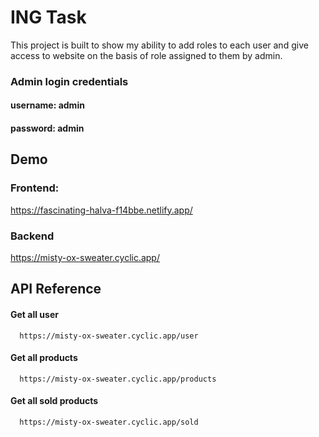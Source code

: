 
# ING Task

This project is built to show my ability to add roles to each user and give access to website on the basis of role assigned to them by admin.

### Admin login credentials
#### username: admin
#### password: admin


## Demo

### Frontend:
https://fascinating-halva-f14bbe.netlify.app/

### Backend
https://misty-ox-sweater.cyclic.app/


## API Reference

#### Get all user

```http
  https://misty-ox-sweater.cyclic.app/user
```


#### Get all products

```http
  https://misty-ox-sweater.cyclic.app/products
```


#### Get all sold products

```http
  https://misty-ox-sweater.cyclic.app/sold
```

## Run Locally

Clone the project

```bash
  git clone https://github.com/aashish-300/ING-task.git
```

Go to the project directory

```bash
  cd ING-task
```

Install dependencies

```bash
  npm install
```

Start the server

```bash
  npm run start
```

